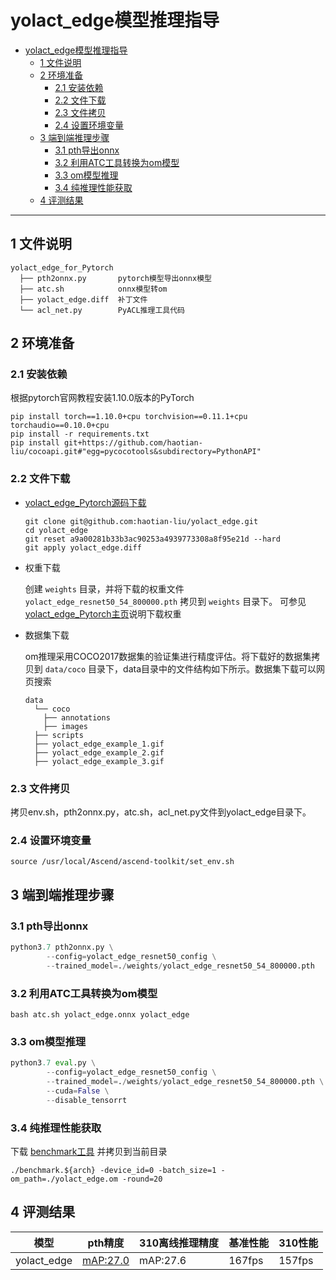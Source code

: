 # yolact_edge模型推理指导

- [yolact_edge模型推理指导](#yolact_edge模型推理指导)
  - [1 文件说明](#1-文件说明)
  - [2 环境准备](#2-环境准备)
    - [2.1 安装依赖](#21-安装依赖)
    - [2.2 文件下载](#22-文件下载)
    - [2.3 文件拷贝](#23-文件拷贝)
    - [2.4 设置环境变量](#24-设置环境变量)
  - [3 端到端推理步骤](#3-端到端推理步骤)
    - [3.1 pth导出onnx](#31-pth导出onnx)
    - [3.2 利用ATC工具转换为om模型](#32-利用atc工具转换为om模型)
    - [3.3 om模型推理](#33-om模型推理)
    - [3.4 纯推理性能获取](#34-纯推理性能获取)
  - [4 评测结果](#4-评测结果)

------

## 1 文件说明
```
yolact_edge_for_Pytorch
  ├── pth2onnx.py       pytorch模型导出onnx模型
  ├── atc.sh            onnx模型转om
  ├── yolact_edge.diff  补丁文件
  └── acl_net.py        PyACL推理工具代码
```

## 2 环境准备

### 2.1 安装依赖

根据pytorch官网教程安装1.10.0版本的PyTorch
```shell
pip install torch==1.10.0+cpu torchvision==0.11.1+cpu torchaudio==0.10.0+cpu
pip install -r requirements.txt
pip install git+https://github.com/haotian-liu/cocoapi.git#"egg=pycocotools&subdirectory=PythonAPI"
```

### 2.2 文件下载
- [yolact_edge_Pytorch源码下载](https://github.com/haotian-liu/yolact_edge)

  ```shell
  git clone git@github.com:haotian-liu/yolact_edge.git
  cd yolact_edge
  git reset a9a00281b33b3ac90253a4939773308a8f95e21d --hard
  git apply yolact_edge.diff
  ```

- 权重下载

  创建 `weights` 目录，并将下载的权重文件 `yolact_edge_resnet50_54_800000.pth` 拷贝到 `weights` 目录下。
  可参见[yolact_edge_Pytorch主页](https://github.com/haotian-liu/yolact_edge)说明下载权重

- 数据集下载

  om推理采用COCO2017数据集的验证集进行精度评估。将下载好的数据集拷贝到 `data/coco` 目录下，data目录中的文件结构如下所示。数据集下载可以网页搜索
  ```shell
  data
    └── coco
      ├── annotations
      ├── images
    ├── scripts
    ├── yolact_edge_example_1.gif
    ├── yolact_edge_example_2.gif
    ├── yolact_edge_example_3.gif
  ```

### 2.3 文件拷贝
拷贝env.sh，pth2onnx.py，atc.sh，acl_net.py文件到yolact_edge目录下。


### 2.4 设置环境变量
```shell
source /usr/local/Ascend/ascend-toolkit/set_env.sh
```

## 3 端到端推理步骤

### 3.1 pth导出onnx
```python
python3.7 pth2onnx.py \
        --config=yolact_edge_resnet50_config \
        --trained_model=./weights/yolact_edge_resnet50_54_800000.pth
```

### 3.2 利用ATC工具转换为om模型
```shell
bash atc.sh yolact_edge.onnx yolact_edge
```

### 3.3 om模型推理
```python
python3.7 eval.py \
        --config=yolact_edge_resnet50_config \
        --trained_model=./weights/yolact_edge_resnet50_54_800000.pth \
        --cuda=False \
        --disable_tensorrt
```

### 3.4 纯推理性能获取

下载 [benchmark工具](https://gitee.com/ascend/cann-benchmark/tree/master/infer) 并拷贝到当前目录
```shell
./benchmark.${arch} -device_id=0 -batch_size=1 -om_path=./yolact_edge.om -round=20
```

## 4 评测结果

| 模型            | pth精度  | 310离线推理精度 | 基准性能 | 310性能 |
| --------------- | -------- | --------------- | -------- | ------- |
| yolact_edge | [mAP:27.0](https://github.com/haotian-liu/yolact_edge) | mAP:27.6        | 167fps   | 157fps  |
